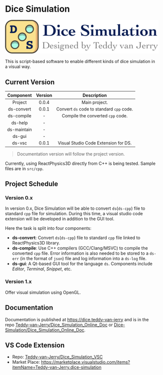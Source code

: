 # Dice Simulation

![Dice Simulation Logo](src/img/icon/ds-banner.png)

This is script-based software to enable different kinds of dice simulation in a visual way.

## Current Version

|  Component  | Version | Description |
| :---------: | :-----: | :---------: |
|   Project   |  0.0.4  | Main project. |
| ds-convert  |  0.0.1  | Convert `ds` code to standard `cpp` code. |
| ds-compile  |    -    | Compile the converted `cpp` code. |
|   ds-help   |    -    |             |
| ds-maintain |    -    |             |
|   ds-gui    |    -    |             |
|   ds-vsc    |  0.0.1  | Visual Studio Code Extension for DS. |

> Documentation version will follow the project version.

Currently, using ReactPhysics3D directly from C++ is being tested.
Sample files are in `src/cpp`.

## Project Schedule

### Version 0.x

In version 0.x, Dice Simulation will be able to convert `ds`(`ds-cpp`) file to standard `cpp` file for simulation.
During this time, a visual studio code extension will be developed in addition to the GUI tool.

Here the task is split into four components:
- **ds-convert**: Convert `ds`(`ds-cpp`) file to standard `cpp` file linked to ReactPhysics3D library.
- **ds-compile**: Use C++ compilers (GCC/Clang/MSVC) to compile the converted `cpp` file. Error information is also needed to be stored to a `ds-err` (in the format of `json`) file and log information into a `ds-log` file.
- **ds-gui**: A Qt-based GUI tool for the language `ds`. Components include *Editor*, *Terminal*, *Snippet*, etc.

### Version 1.x

Offer visual simulation using OpenGL.

## Documentation

Documentation is published at https://dice.teddy-van-jerry and is in the repo [Teddy-van-Jerry/Dice_Simulation_Online_Doc](https://github.com/Teddy-van-Jerry/Dice_Simulation_Online_Doc) or [Dice-Simulation/Dice_Simulation_Online_Doc](https://github.com/Teddy-van-Jerry/Dice_Simulation_Online_Doc).

## VS Code Extension

- Repo: [Teddy-van-Jerry/Dice_Simulation_VSC](https://github.com/Teddy-van-Jerry/Dice_Simulation_VSC)
- Market Place: https://marketplace.visualstudio.com/items?itemName=Teddy-van-Jerry.dice-simulation
